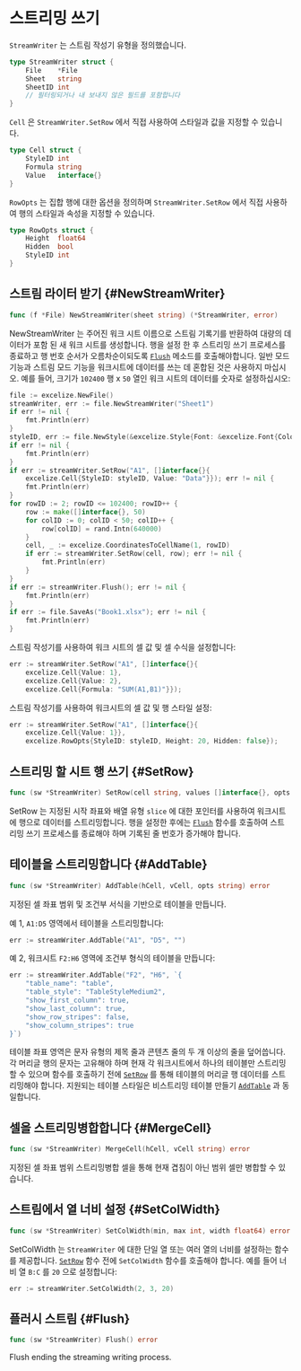 # 스트리밍 쓰기

`StreamWriter` 는 스트림 작성기 유형을 정의했습니다.

```go
type StreamWriter struct {
    File    *File
    Sheet   string
    SheetID int
    // 필터링되거나 내 보내지 않은 필드를 포함합니다
}
```

`Cell` 은 `StreamWriter.SetRow` 에서 직접 사용하여 스타일과 값을 지정할 수 있습니다.

```go
type Cell struct {
    StyleID int
    Formula string
    Value   interface{}
}
```

`RowOpts` 는 집합 행에 대한 옵션을 정의하며 `StreamWriter.SetRow` 에서 직접 사용하여 행의 스타일과 속성을 지정할 수 있습니다.

```go
type RowOpts struct {
    Height  float64
    Hidden  bool
    StyleID int
}
```

## 스트림 라이터 받기 {#NewStreamWriter}

```go
func (f *File) NewStreamWriter(sheet string) (*StreamWriter, error)
```

NewStreamWriter 는 주어진 워크 시트 이름으로 스트림 기록기를 반환하여 대량의 데이터가 포함 된 새 워크 시트를 생성합니다. 행을 설정 한 후 스트리밍 쓰기 프로세스를 종료하고 행 번호 순서가 오름차순이되도록 [`Flush`](stream.md#Flush) 메소드를 호출해야합니다. 일반 모드 기능과 스트림 모드 기능을 워크시트에 데이터를 쓰는 데 혼합된 것은 사용하지 마십시오. 예를 들어, 크기가 `102400` 행 x `50` 열인 워크 시트의 데이터를 숫자로 설정하십시오:

```go
file := excelize.NewFile()
streamWriter, err := file.NewStreamWriter("Sheet1")
if err != nil {
    fmt.Println(err)
}
styleID, err := file.NewStyle(&excelize.Style{Font: &excelize.Font{Color: "#777777"}})
if err != nil {
    fmt.Println(err)
}
if err := streamWriter.SetRow("A1", []interface{}{
    excelize.Cell{StyleID: styleID, Value: "Data"}}); err != nil {
    fmt.Println(err)
}
for rowID := 2; rowID <= 102400; rowID++ {
    row := make([]interface{}, 50)
    for colID := 0; colID < 50; colID++ {
        row[colID] = rand.Intn(640000)
    }
    cell, _ := excelize.CoordinatesToCellName(1, rowID)
    if err := streamWriter.SetRow(cell, row); err != nil {
        fmt.Println(err)
    }
}
if err := streamWriter.Flush(); err != nil {
    fmt.Println(err)
}
if err := file.SaveAs("Book1.xlsx"); err != nil {
    fmt.Println(err)
}
```

스트림 작성기를 사용하여 워크 시트의 셀 값 및 셀 수식을 설정합니다:

```go
err := streamWriter.SetRow("A1", []interface{}{
    excelize.Cell{Value: 1},
    excelize.Cell{Value: 2},
    excelize.Cell{Formula: "SUM(A1,B1)"}});
```

스트림 작성기를 사용하여 워크시트의 셀 값 및 행 스타일 설정:

```go
err := streamWriter.SetRow("A1", []interface{}{
    excelize.Cell{Value: 1}},
    excelize.RowOpts{StyleID: styleID, Height: 20, Hidden: false});
```

## 스트리밍 할 시트 행 쓰기 {#SetRow}

```go
func (sw *StreamWriter) SetRow(cell string, values []interface{}, opts ...RowOpts) error
```

SetRow 는 지정된 시작 좌표와 배열 유형 `slice` 에 대한 포인터를 사용하여 워크시트에 행으로 데이터를 스트리밍합니다. 행을 설정한 후에는 [`Flush`](stream.md#Flush) 함수를 호출하여 스트리밍 쓰기 프로세스를 종료해야 하며 기록된 줄 번호가 증가해야 합니다.

## 테이블을 스트리밍합니다 {#AddTable}

```go
func (sw *StreamWriter) AddTable(hCell, vCell, opts string) error
```

지정된 셀 좌표 범위 및 조건부 서식을 기반으로 테이블을 만듭니다.

예 1, `A1:D5` 영역에서 테이블을 스트리밍합니다:

```go
err := streamWriter.AddTable("A1", "D5", "")
```

예 2, 워크시트 `F2:H6` 영역에 조건부 형식의 테이블을 만듭니다:

```go
err := streamWriter.AddTable("F2", "H6", `{
    "table_name": "table",
    "table_style": "TableStyleMedium2",
    "show_first_column": true,
    "show_last_column": true,
    "show_row_stripes": false,
    "show_column_stripes": true
}`)
```

테이블 좌표 영역은 문자 유형의 제목 줄과 콘텐츠 줄의 두 개 이상의 줄을 덮어씁니다. 각 머리글 행의 문자는 고유해야 하며 현재 각 워크시트에서 하나의 테이블만 스트리밍할 수 있으며 함수를 호출하기 전에 [`SetRow`](stream.md#SetRow) 를 통해 테이블의 머리글 행 데이터를 스트리밍해야 합니다. 지원되는 테이블 스타일은 비스트리밍 테이블 만들기 [`AddTable`](utils.md#AddTable) 과 동일합니다.

## 셀을 스트리밍병합합니다 {#MergeCell}

```go
func (sw *StreamWriter) MergeCell(hCell, vCell string) error
```

지정된 셀 좌표 범위 스트리밍병합 셀을 통해 현재 겹침이 아닌 범위 셀만 병합할 수 있습니다.

## 스트림에서 열 너비 설정 {#SetColWidth}

```go
func (sw *StreamWriter) SetColWidth(min, max int, width float64) error
```

SetColWidth 는 `StreamWriter` 에 대한 단일 열 또는 여러 열의 너비를 설정하는 함수를 제공합니다. [`SetRow`](stream.md#SetRow) 함수 전에 `SetColWidth` 함수를 호출해야 합니다. 예를 들어 너비 열 `B:C` 를 `20` 으로 설정합니다:

```go
err := streamWriter.SetColWidth(2, 3, 20)
```

## 플러시 스트림 {#Flush}

```go
func (sw *StreamWriter) Flush() error
```

Flush ending the streaming writing process.
